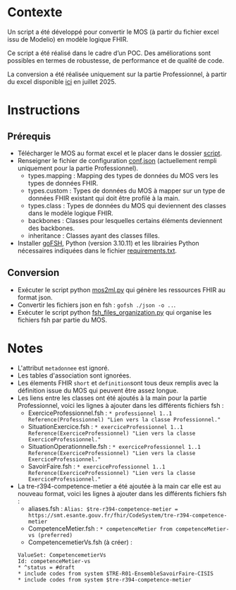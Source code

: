 # Contexte

Un script a été développé pour convertir le MOS (à partir du fichier excel issu de Modelio) en modèle logique FHIR. 

Ce script a été réalisé dans le cadre d’un POC. Des améliorations sont possibles en termes de robustesse, de performance et de qualité de code.

La conversion a été réalisée uniquement sur la partie Professionnel, à partir du excel disponible [ici](https://esante.gouv.fr/sites/default/files/media_entity/documents/MOS.xlsx) en juillet 2025.

# Instructions

## Prérequis

* Télécharger le MOS au format excel et le placer dans le dossier [script](./script).
* Renseigner le fichier de configuration [conf.json](./script/conf.json) (actuellement rempli uniquement pour la partie Professionnel).
    * types.mapping : Mapping des types de données du MOS vers les types de données FHIR.
    * types.custom : Types de données du MOS à mapper sur un type de données FHIR existant qui doit être profilé à la main.
    * types.class : Types de données du MOS qui deviennent des classes dans le modèle logique FHIR. 
    * backbones : Classes pour lesquelles certains éléments deviennent des backbones.
    * inheritance : Classes ayant des classes filles.
* Installer [goFSH](https://github.com/FHIR/GoFSH), Python (version 3.10.11) et les librairies Python nécessaires indiquées dans le fichier [requirements.txt](./script/requirements.txt).

## Conversion

* Exécuter le script python [mos2ml.py](./script/mos2ml.py) qui génère les ressources FHIR au format json.
* Convertir les fichiers json en fsh : `gofsh ./json -o ..`.
* Exécuter le script python [fsh_files_organization.py](./script/fsh_files_organizationl.py) qui organise les fichiers fsh par partie du MOS.

# Notes

* L'attribut `metadonnee` est ignoré.
* Les tables d'association sont ignorées.
* Les élements FHIR `short` et `definition`sont tous deux remplis avec la définition issue du MOS qui peuvent être assez longue.
* Les liens entre les classes ont été ajoutés à la main pour la partie Professionnel, voici les lignes à ajouter dans les différents fichiers fsh :
    * ExerciceProfessionnel.fsh : 
    `* professionnel 1..1 Reference(Professionnel) "Lien vers la classe Professionnel."`
    * SituationExercice.fsh : 
    `* exerciceProfessionnel 1..1 Reference(ExerciceProfessionnel) "Lien vers la classe ExerciceProfessionnel."`
    * SituationOperationnelle.fsh : 
    `* exerciceProfessionnel 1..1 Reference(ExerciceProfessionnel) "Lien vers la classe ExerciceProfessionnel."`
    * SavoirFaire.fsh : 
    `* exerciceProfessionnel 1..1 Reference(ExerciceProfessionnel) "Lien vers la classe ExerciceProfessionnel."`
* La tre-r394-competence-metier a été ajoutée à la main car elle est au nouveau format, voici les lignes à ajouter dans les différents fichiers fsh : 
    * aliases.fsh : 
    `Alias: $tre-r394-competence-metier = https://smt.esante.gouv.fr/fhir/CodeSystem/tre-r394-competence-metier`
    * CompetenceMetier.fsh : 
    `* competenceMetier from competenceMetier-vs (preferred)`
    * CompetencemetierVs.fsh (à créer) : 
    ```
    ValueSet: CompetencemetierVs
    Id: competenceMetier-vs
    * ^status = #draft
    * include codes from system $TRE-R01-EnsembleSavoirFaire-CISIS
    * include codes from system $tre-r394-competence-metier
    ```